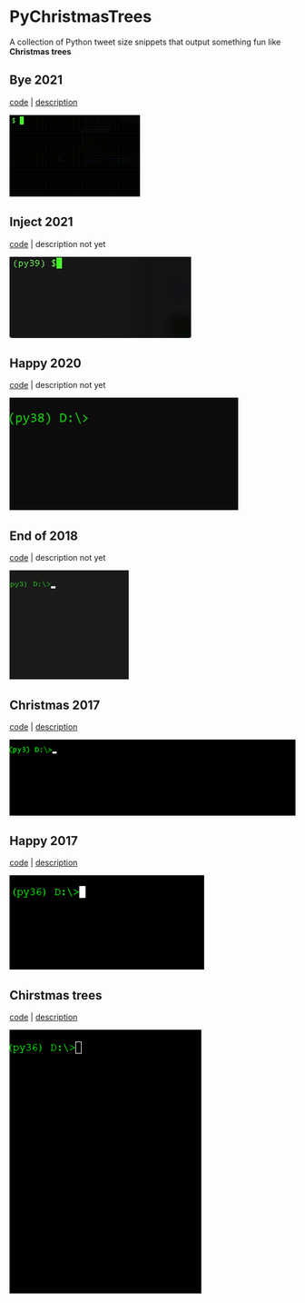 # PyChristmasTrees

A collection of Python tweet size snippets that output something fun like **Christmas trees**

## Bye 2021

[code](bye2021.py) | [description](bye2021.md)

![Animated GIF of bye20201.py console output](bye2021.gif)


## Inject 2021

[code](inject2021.py) | description not yet

![Animated GIF of inject20201.py console output](inject2021.gif)

## Happy 2020

[code](happy2020.py) | description not yet

![Animated GIF of happy2020.py console output](happy2020.gif)

## End of 2018

[code](2018.py) | description not yet

![Animated GIF of 2018.py console output](2018.gif)

## Christmas 2017

[code](christmas2017.py) | [description](christmas2017.md)

![Animated GIF of christmas2017.py console output](christmas2017.gif)

## Happy 2017

[code](happy2017.py) | [description](happy2017.md)

![Animated GIF of happy2017.py console output](happy2017.gif)

## Chirstmas trees 

[code](christmas.py) | [description](christmas.md)

![Animated GIF of christmas.py console output](christmas.gif)
